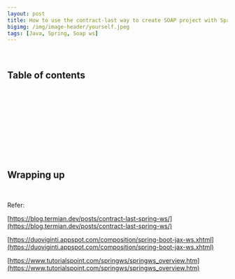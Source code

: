 ```yaml
---
layout: post
title: How to use the contract-last way to create SOAP project with Spring boot
bigimg: /img/image-header/yourself.jpeg
tags: [Java, Spring, Soap ws]
---
```





<br>

## Table of contents





<br>

## 






<br>

## 






<br>

## 





<br>

## Wrapping up





<br>

Refer:

[https://blog.termian.dev/posts/contract-last-spring-ws/](https://blog.termian.dev/posts/contract-last-spring-ws/)

[https://duoviginti.appspot.com/composition/spring-boot-jax-ws.xhtml](https://duoviginti.appspot.com/composition/spring-boot-jax-ws.xhtml)

[https://www.tutorialspoint.com/springws/springws_overview.htm](https://www.tutorialspoint.com/springws/springws_overview.htm)

